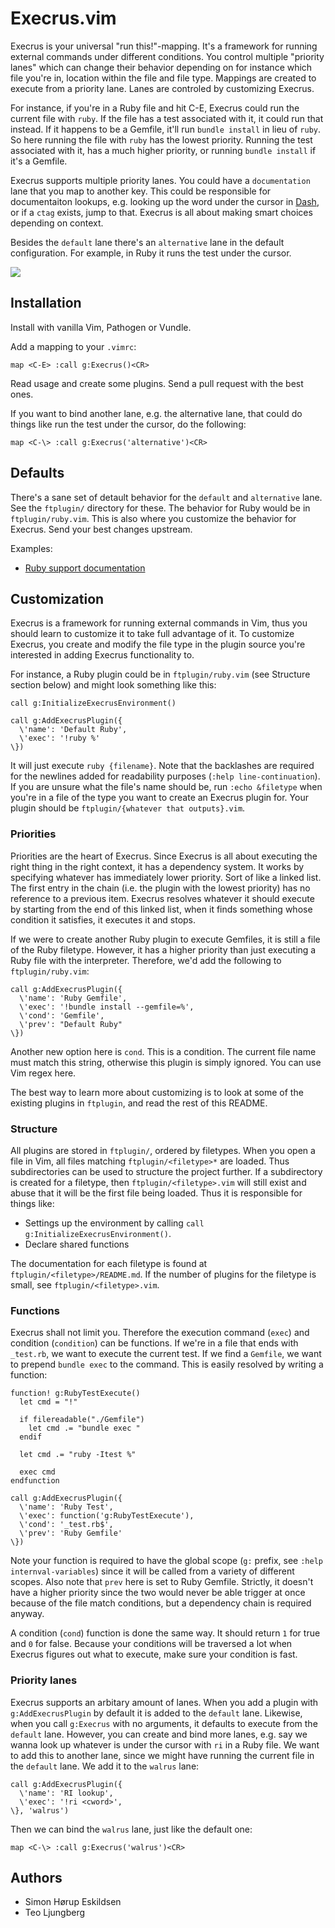 # Execrus.vim

Execrus is your universal "run this!"-mapping. It's a framework for running
external commands under different conditions. You control multiple "priority
lanes" which can change their behavior depending on for instance which file
you're in, location within the file and file type. Mappings are created to
execute from a priority lane. Lanes are controled by customizing Execrus.

For instance, if you're in a Ruby file and hit C-E, Execrus could run the
current file with `ruby`. If the file has a test associated with it, it could
run that instead. If it happens to be a Gemfile, it'll run `bundle install` in
lieu of `ruby`. So here running the file with `ruby` has the lowest priority.
Running the test associated with it, has a much higher priority, or running
`bundle install` if it's a Gemfile.

Execrus supports multiple priority lanes. You could have a `documentation` lane
that you map to another key. This could be responsible for documentaiton
lookups, e.g. looking up the word under the cursor in
[Dash](https://itunes.apple.com/us/app/dash-docs-snippets/id458034879?mt=12), or
if a `ctag` exists, jump to that. Execrus is all about making smart choices
depending on context.

Besides the `default` lane there's an `alternative` lane in the default
configuration. For example, in Ruby it runs the test under the cursor.

![](https://raw.github.com/Sirupsen/vim-execrus/master/demo.gif)

## Installation

Install with vanilla Vim, Pathogen or Vundle. 

Add a mapping to your `.vimrc`:

```vim
map <C-E> :call g:Execrus()<CR>
```

Read usage and create some plugins. Send a pull request with the best ones.

If you want to bind another lane, e.g. the alternative lane, that could do
things like run the test under the cursor, do the following:

```vim
map <C-\> :call g:Execrus('alternative')<CR>
```

## Defaults

There's a sane set of detault behavior for the `default` and `alternative` lane.
See the `ftplugin/` directory for these. The behavior for Ruby would be in
`ftplugin/ruby.vim`. This is also where you customize the behavior for Execrus.
Send your best changes upstream.

Examples:
* [Ruby support documentation](https://github.com/Sirupsen/vim-execrus/tree/master/ftplugin/ruby)

## Customization

Execrus is a framework for running external commands in Vim, thus you should
learn to customize it to take full advantage of it. To customize Execrus, you
create and modify the file type in the plugin source you're interested in adding
Execrus functionality to.

For instance, a Ruby plugin could be in `ftplugin/ruby.vim` (see Structure
section below) and might look something like this:

```vim
call g:InitializeExecrusEnvironment()

call g:AddExecrusPlugin({
  \'name': 'Default Ruby',
  \'exec': '!ruby %'
\})
```

It will just execute `ruby {filename}`. Note that the backlashes are required
for the newlines added for readability purposes (`:help line-continuation`). If
you are unsure what the file's name should be, run `:echo &filetype` when
you're in a file of the type you want to create an Execrus plugin for. Your
plugin should be `ftplugin/{whatever that outputs}.vim`.

### Priorities

Priorities are the heart of Execrus. Since Execrus is all about executing the
right thing in the right context, it has a dependency system. It works by
specifying whatever has immediately lower priority. Sort of like a linked list.
The first entry in the chain (i.e. the plugin with the lowest priority) has no
reference to a previous item. Execrus resolves whatever it should execute by
starting from the end of this linked list, when it finds something whose
condition it satisfies, it executes it and stops.

If we were to create another Ruby plugin to execute Gemfiles, it is still a file
of the Ruby filetype. However, it has a higher priority than just executing a
Ruby file with the interpreter. Therefore, we'd add the following to
`ftplugin/ruby.vim`:

```vim
call g:AddExecrusPlugin({
  \'name': 'Ruby Gemfile',
  \'exec': '!bundle install --gemfile=%',
  \'cond': 'Gemfile',
  \'prev': "Default Ruby"
\})
```

Another new option here is `cond`. This is a condition. The current file name
must match this string, otherwise this plugin is simply ignored. You can use Vim
regex here.

The best way to learn more about customizing is to look at some of the existing
plugins in `ftplugin`, and read the rest of this README.

### Structure

All plugins are stored in `ftplugin/`, ordered by filetypes. When you open a
file in Vim, all files matching `ftplugin/<filetype>*` are loaded. Thus
subdirectories can be used to structure the project further. If a subdirectory
is created for a filetype, then `ftplugin/<filetype>.vim` will still exist and
abuse that it will be the first file being loaded. Thus it is responsible for
things like:

* Settings up the environment by calling `call g:InitializeExecrusEnvironment()`.
* Declare shared functions

The documentation for each filetype is found at `ftplugin/<filetype>/README.md`.
If the number of plugins for the filetype is small, see
`ftplugin/<filetype>.vim`.

### Functions

Execrus shall not limit you. Therefore the execution command (`exec`) and
condition (`condition`) can be functions. If we're in a file that ends with
`_test.rb`, we want to execute the current test. If we find a `Gemfile`, we want
to prepend `bundle exec` to the command. This is easily resolved by writing a
function:

```vim
function! g:RubyTestExecute()
  let cmd = "!"

  if filereadable("./Gemfile")
    let cmd .= "bundle exec "
  endif

  let cmd .= "ruby -Itest %"

  exec cmd
endfunction

call g:AddExecrusPlugin({
  \'name': 'Ruby Test',
  \'exec': function('g:RubyTestExecute'),
  \'cond': '_test.rb$',
  \'prev': 'Ruby Gemfile'
\})
```

Note your function is required to have the global scope (`g:` prefix, see `:help
internval-variables`) since it will be called from a variety of different
scopes. Also note that `prev` here is set to Ruby Gemfile. Strictly, it doesn't
have a higher priority since the two would never be able trigger at once because
of the file match conditions, but a dependency chain is required anyway.

A condition (`cond`) function is done the same way. It should return `1` for
true and `0` for false. Because your conditions will be traversed a lot when
Execrus figures out what to execute, make sure your condition is fast.

### Priority lanes

Execrus supports an arbitary amount of lanes. When you add a plugin
with `g:AddExecrusPlugin` by default it is added to the `default` lane.
Likewise, when you call `g:Execrus` with no arguments, it defaults to execute
from the `default` lane. However, you can create and bind more lanes, e.g. say
we wanna look up whatever is under the cursor with `ri` in a Ruby file. We want
to add this to another lane, since we might have running the current file in the `default` lane.
We add it to the `walrus` lane:

```vim
call g:AddExecrusPlugin({
  \'name': 'RI lookup',
  \'exec': '!ri <cword>', 
\}, 'walrus')
```

Then we can bind the `walrus` lane, just like the default one:

```vim
map <C-\> :call g:Execrus('walrus')<CR>
```

## Authors

* Simon Hørup Eskildsen
* Teo Ljungberg
